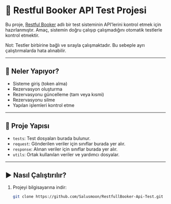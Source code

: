 # 🧪 Restful Booker API Test Projesi

Bu proje, [Restful Booker](https://restful-booker.herokuapp.com) adlı bir test sisteminin API’lerini kontrol etmek için hazırlanmıştır. Amaç, sistemin doğru çalışıp çalışmadığını otomatik testlerle kontrol etmektir.

Not: Testler birbirine bağlı ve sırayla çalışmaktadır. Bu sebeple ayrı çalıştırmalarda hata alınabilir.

---

## 🔧 Neler Yapıyor?

- Sisteme giriş (token alma)
- Rezervasyon oluşturma
- Rezervasyonu güncelleme (tam veya kısmi)
- Rezervasyonu silme
- Yapılan işlemleri kontrol etme


---

## 📁 Proje Yapısı

- `tests`: Test dosyaları burada bulunur.
- `request`: Gönderilen veriler için sınıflar burada yer alır.
- `response`: Alınan veriler için sınıflar burada yer alır.
- `utils`: Ortak kullanılan veriler ve yardımcı dosyalar.

---

## ▶️ Nasıl Çalıştırılır?

1. Projeyi bilgisayarına indir:

   ```bash
   git clone https://github.com/Salusmoon/RestfullBooker-Api-Test.git
